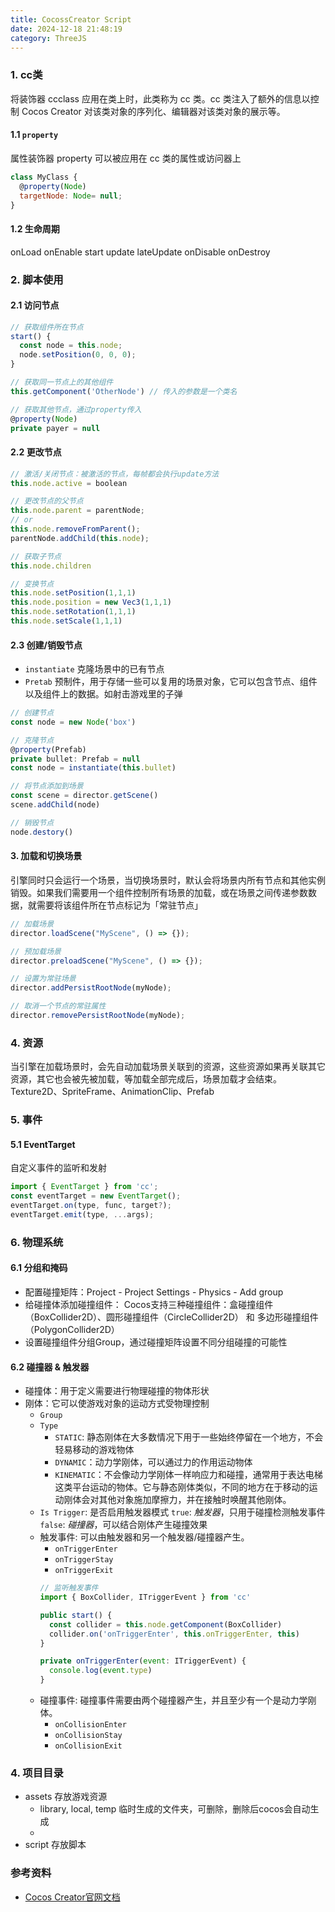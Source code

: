 ```yaml
---
title: CocossCreator Script
date: 2024-12-18 21:48:19
category: ThreeJS
---
```


### 1. cc类
将装饰器 ccclass 应用在类上时，此类称为 cc 类。cc 类注入了额外的信息以控制 Cocos Creator 对该类对象的序列化、编辑器对该类对象的展示等。

#### 1.1 `property`
属性装饰器 property 可以被应用在 cc 类的属性或访问器上
```js
class MyClass {
  @property(Node)
  targetNode: Node= null;
}
```

#### 1.2 生命周期
onLoad
onEnable
start
update
lateUpdate
onDisable
onDestroy


### 2. 脚本使用
#### 2.1 访问节点
```js
// 获取组件所在节点
start() {
  const node = this.node;
  node.setPosition(0, 0, 0);
}

// 获取同一节点上的其他组件
this.getComponent('OtherNode') // 传入的参数是一个类名

// 获取其他节点，通过property传入
@property(Node)
private payer = null
```


#### 2.2 更改节点
```js
// 激活/关闭节点：被激活的节点，每帧都会执行update方法
this.node.active = boolean

// 更改节点的父节点
this.node.parent = parentNode;
// or
this.node.removeFromParent();
parentNode.addChild(this.node);

// 获取子节点
this.node.children

// 变换节点
this.node.setPosition(1,1,1)
this.node.position = new Vec3(1,1,1)
this.node.setRotation(1,1,1)
this.node.setScale(1,1,1)
```


#### 2.3 创建/销毁节点
- `instantiate` 克隆场景中的已有节点
- `Pretab` 预制件，用于存储一些可以复用的场景对象，它可以包含节点、组件以及组件上的数据。如射击游戏里的子弹
```js
// 创建节点
const node = new Node('box')

// 克隆节点
@property(Prefab)
private bullet: Prefab = null
const node = instantiate(this.bullet)

// 将节点添加到场景
const scene = director.getScene()
scene.addChild(node)

// 销毁节点
node.destory()
```




#### 3. 加载和切换场景
引擎同时只会运行一个场景，当切换场景时，默认会将场景内所有节点和其他实例销毁。如果我们需要用一个组件控制所有场景的加载，或在场景之间传递参数数据，就需要将该组件所在节点标记为「常驻节点」
```js
// 加载场景
director.loadScene("MyScene", () => {});

// 预加载场景
director.preloadScene("MyScene", () => {});

// 设置为常驻场景
director.addPersistRootNode(myNode);

// 取消一个节点的常驻属性
director.removePersistRootNode(myNode);
```


### 4. 资源
当引擎在加载场景时，会先自动加载场景关联到的资源，这些资源如果再关联其它资源，其它也会被先被加载，等加载全部完成后，场景加载才会结束。
Texture2D、SpriteFrame、AnimationClip、Prefab



### 5. 事件
#### 5.1 EventTarget
自定义事件的监听和发射
```js
import { EventTarget } from 'cc';
const eventTarget = new EventTarget();
eventTarget.on(type, func, target?);
eventTarget.emit(type, ...args);
```


### 6. 物理系统
#### 6.1 分组和掩码
- 配置碰撞矩阵：Project - Project Settings - Physics - Add group
- 给碰撞体添加碰撞组件：
Cocos支持三种碰撞组件：盒碰撞组件（BoxCollider2D）、圆形碰撞组件（CircleCollider2D） 和 多边形碰撞组件（PolygonCollider2D）
- 设置碰撞组件分组Group，通过碰撞矩阵设置不同分组碰撞的可能性

#### 6.2 碰撞器 & 触发器
- 碰撞体：用于定义需要进行物理碰撞的物体形状
- 刚体：它可以使游戏对象的运动方式受物理控制
  - `Group`
  - `Type`
    - `STATIC`: 静态刚体在大多数情况下用于一些始终停留在一个地方，不会轻易移动的游戏物体
    - `DYNAMIC`：动力学刚体，可以通过力的作用运动物体
    - `KINEMATIC`：不会像动力学刚体一样响应力和碰撞，通常用于表达电梯这类平台运动的物体。它与静态刚体类似，不同的地方在于移动的运动刚体会对其他对象施加摩擦力，并在接触时唤醒其他刚体。
  - `Is Trigger`: 是否启用触发器模式
    `true`: *触发器*，只用于碰撞检测触发事件
    `false`: *碰撞器*，可以结合刚体产生碰撞效果
  - 触发事件: 可以由触发器和另一个触发器/碰撞器产生。
    - `onTriggerEnter`
    - `onTriggerStay`
    - `onTriggerExit`
    ```js
    // 监听触发事件
    import { BoxCollider, ITriggerEvent } from 'cc'

    public start() {
      const collider = this.node.getComponent(BoxCollider)
      collider.on('onTriggerEnter', this.onTriggerEnter, this)
    }

    private onTriggerEnter(event: ITriggerEvent) {
      console.log(event.type)
    }
    ```
  - 碰撞事件: 碰撞事件需要由两个碰撞器产生，并且至少有一个是动力学刚体。
    - `onCollisionEnter`
    - `onCollisionStay`
    - `onCollisionExit`



### 4. 项目目录
- assets 存放游戏资源
  - library, local, temp 临时生成的文件夹，可删除，删除后cocos会自动生成
  - 
- script 存放脚本


### 参考资料
- [Cocos Creator官网文档](https://docs.cocos.com/creator/3.8/manual/zh/scripting/life-cycle-callbacks.html)